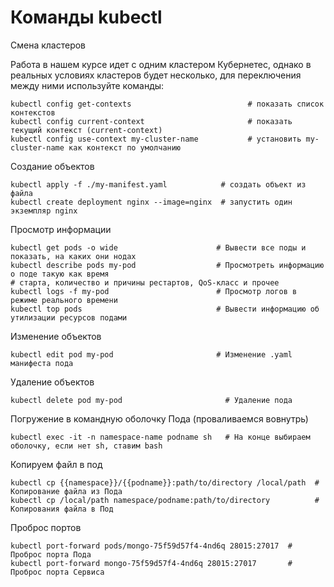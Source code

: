 # Команды kubectl

Смена кластеров

Работа в нашем курсе идет с одним кластером Кубернетес, однако в реальных условиях кластеров будет несколько, для переключения между ними используйте команды:
```
kubectl config get-contexts                          # показать список контекстов
kubectl config current-context                       # показать текущий контекст (current-context)
kubectl config use-context my-cluster-name           # установить my-cluster-name как контекст по умолчанию
```

Создание объектов
```
kubectl apply -f ./my-manifest.yaml            # создать объект из файла
kubectl create deployment nginx --image=nginx  # запустить один экземпляр nginx
```

Просмотр информации
```
kubectl get pods -o wide                      # Вывести все поды и показать, на каких они нодах
kubectl describe pods my-pod                  # Просмотреть информацию о поде такую как время                                                                 # старта, количество и причины рестартов, QoS-класс и прочее
kubectl logs -f my-pod                        # Просмотр логов в режиме реального времени
kubectl top pods                              # Вывести информацию об утилизации ресурсов подами
```
Изменение объектов
```
kubectl edit pod my-pod                       # Изменение .yaml манифеста пода
```

Удаление объектов 
```
kubectl delete pod my-pod                       # Удаление пода
```
Погружение в командную оболочку Пода (проваливаемся вовнутрь)
```
kubectl exec -it -n namespace-name podname sh   # На конце выбираем оболочку, если нет sh, ставим bash
```
Копируем файл в под
```
kubectl cp {{namespace}}/{{podname}}:path/to/directory /local/path  # Копирование файла из Пода
kubectl cp /local/path namespace/podname:path/to/directory          # Копирования файла в Под
```
Проброс портов
```
kubectl port-forward pods/mongo-75f59d57f4-4nd6q 28015:27017  # Проброс порта Пода
kubectl port-forward mongo-75f59d57f4-4nd6q 28015:27017       # Проброс порта Сервиса
```